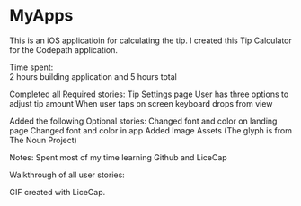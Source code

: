 # MyApps

This is an iOS applicatioin for calculating the tip. 
I created this Tip Calculator for the Codepath application.

Time spent:  
2 hours building application and 5 hours total

Completed all Required stories: 
Tip Settings page 
User has three options to adjust tip amount 
When user taps on screen keyboard drops from view


Added the following Optional stories:
Changed font and color on landing page
Changed font and color in app
Added Image Assets (The glyph is from The Noun Project)

Notes:
Spent most of my time learning Github and LiceCap

Walkthrough of all user stories:

GIF created with LiceCap. 

